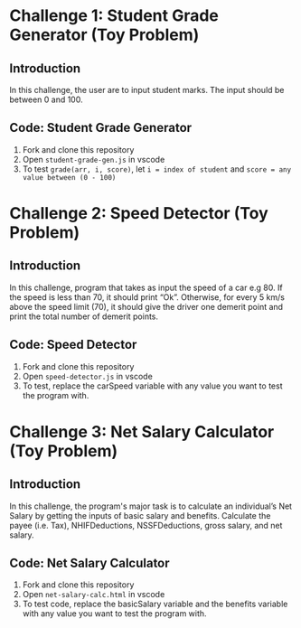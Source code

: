 # Challenge 1:  Student Grade Generator (Toy Problem)

## Introduction

In this challenge, the user are to input student marks. The input should be between 0 and 100. 

## Code: Student Grade Generator 

1. Fork and clone this repository
2. Open `student-grade-gen.js` in vscode
3. To test `grade(arr, i, score)`, let `i = index of student` and `score = any value between (0 - 100)`


# Challenge 2:  Speed Detector (Toy Problem)

## Introduction

In this challenge,  program that takes as input the speed of a car e.g 80. If the speed is less than 70,
 it should print “Ok”. Otherwise, for every 5 km/s above the speed limit (70),
 it should give the driver one demerit point and print the total number of demerit points.

## Code: Speed Detector 

1. Fork and clone this repository
2. Open `speed-detector.js` in vscode
3. To test, replace the carSpeed variable with any value you want to test the program with.


# Challenge 3:  Net Salary Calculator (Toy Problem)

## Introduction

In this challenge, the program's major task is to calculate an individual’s Net Salary by getting the inputs of basic salary and benefits. Calculate the payee (i.e. Tax), NHIFDeductions, NSSFDeductions, gross salary, and net salary. 
## Code: Net Salary Calculator

1. Fork and clone this repository
2. Open `net-salary-calc.html` in vscode
3. To test code, replace the basicSalary variable and the benefits variable with any value you want to test the program with.